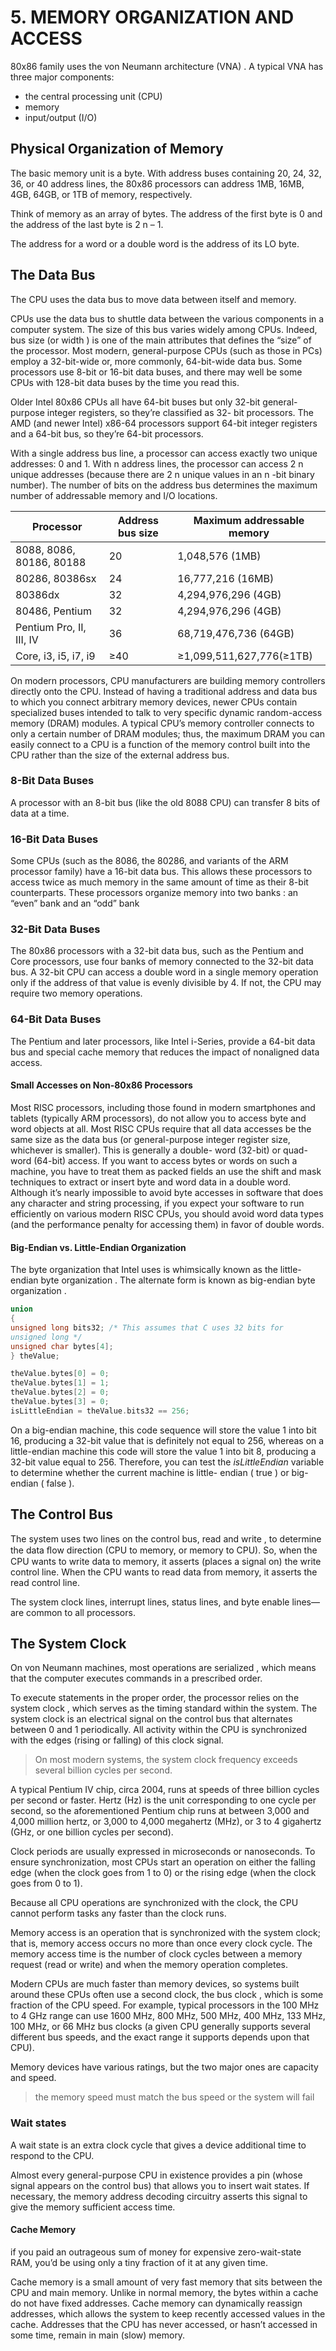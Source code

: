 # 5. MEMORY ORGANIZATION AND ACCESS

80x86 family uses the von Neumann architecture (VNA) . A typical VNA has three major components:

- the central processing unit (CPU)
- memory
- input/output (I/O)

## Physical Organization of Memory

The basic memory unit is a byte.
With address buses containing 20, 24, 32, 36, or 40 address lines, the 80x86 processors can address 1MB, 16MB, 4GB, 64GB, or 1TB of memory, respectively.

Think of memory as an array of bytes. The address of the first byte is 0 and the address of the last byte is 2 n – 1.

The address for a word or a double word is the address of its LO byte.

## The Data Bus

The CPU uses the data bus to move data between itself and memory.

CPUs use the data bus to shuttle data between the various components in a computer system. The size of this bus varies widely among CPUs. Indeed, bus size (or width ) is one of the main attributes that defines the “size” of the processor.
Most modern, general-purpose CPUs (such as those in PCs) employ a 32-bit-wide or, more commonly, 64-bit-wide data bus. Some processors use 8-bit or 16-bit data buses, and there may well be some CPUs with 128-bit data buses by the time you read this.

Older Intel 80x86 CPUs all have 64-bit buses but only 32-bit general-purpose integer registers, so they’re classified as 32- bit processors. The AMD (and newer Intel) x86-64 processors support 64-bit integer registers and a 64-bit bus, so they’re 64-bit processors.

With a single address bus line, a processor can access exactly two unique addresses: 0 and 1. With n address lines, the processor can access 2 n unique addresses (because there are 2 n unique values in an n -bit binary number). The number of bits on the address bus determines the maximum number of addressable memory and I/O locations.

| Processor                | Address bus size | Maximum addressable memory |
| ------------------------ | ---------------- | -------------------------- |
| 8088, 8086, 80186, 80188 | 20               | 1,048,576 (1MB)            |
| 80286, 80386sx           | 24               | 16,777,216 (16MB)          |
| 80386dx                  | 32               | 4,294,976,296 (4GB)        |
| 80486, Pentium           | 32               | 4,294,976,296 (4GB)        |
| Pentium Pro, II, III, IV | 36               | 68,719,476,736 (64GB)      |
| Core, i3, i5, i7, i9     | ≥40              | ≥1,099,511,627,776(≥1TB)   |

On modern processors, CPU manufacturers are building memory controllers directly onto the CPU. Instead of having a traditional address and data bus to which you connect arbitrary memory devices, newer CPUs contain specialized buses intended to talk to very specific dynamic random-access memory (DRAM) modules. A typical CPU’s memory controller connects to only a certain number of DRAM modules; thus, the maximum DRAM you can easily connect to a CPU is a function of the memory control built into the CPU rather than the size of the external address bus.

### 8-Bit Data Buses

A processor with an 8-bit bus (like the old 8088 CPU) can transfer 8 bits of data at a time.

### 16-Bit Data Buses

Some CPUs (such as the 8086, the 80286, and variants of the ARM processor family) have a 16-bit data bus. This allows these processors to access twice as much memory in the same amount of time as their 8-bit counterparts. These processors organize memory into two banks : an “even” bank and an “odd” bank

### 32-Bit Data Buses

The 80x86 processors with a 32-bit data bus, such as the Pentium and Core processors, use four banks of memory connected to the 32-bit data bus. A 32-bit CPU can access a double word in a single memory operation only if the address of that value is evenly divisible by 4. If not, the CPU may require two memory operations.

### 64-Bit Data Buses

The Pentium and later processors, like Intel i-Series, provide a 64-bit data bus and special cache memory that reduces the impact of nonaligned data access.

#### Small Accesses on Non-80x86 Processors

Most RISC processors, including those found in modern smartphones and tablets (typically ARM processors), do not allow you to access byte and word objects at all. Most RISC CPUs require that all data accesses be the same size as the data bus (or general-purpose integer register size, whichever is smaller). This is generally a double- word (32-bit) or quad-word (64-bit) access. If you want to access bytes or words on such a machine, you have to treat them as packed fields an use the shift and mask techniques to extract or insert byte and word data in a double word. Although it’s nearly impossible to avoid byte accesses in software that does any character and string processing, if you expect your software to run efficiently on various modern RISC CPUs, you should avoid word data types (and the performance penalty for accessing them) in favor of double words.

#### Big-Endian vs. Little-Endian Organization

The byte organization that Intel uses is whimsically known as the little-endian byte organization . The alternate form is known as big-endian byte organization .

```c
union
{
unsigned long bits32; /* This assumes that C uses 32 bits for
unsigned long */
unsigned char bytes[4];
} theValue;

theValue.bytes[0] = 0;
theValue.bytes[1] = 1;
theValue.bytes[2] = 0;
theValue.bytes[3] = 0;
isLittleEndian = theValue.bits32 == 256;
```

On a big-endian machine, this code sequence will store the value 1 into bit 16, producing a 32-bit value that is definitely not equal to 256, whereas on a little-endian machine this code will store the value 1 into bit 8, producing a 32-bit value equal to 256. Therefore, you can test the _isLittleEndian_ variable to determine whether the current machine is little- endian ( true ) or big-endian ( false ).

## The Control Bus

The system uses two lines on the control bus, read and write , to determine the data ﬂow direction (CPU to memory, or memory to CPU). So, when the CPU wants to write data to memory, it asserts (places a signal on) the write control line. When the CPU wants to read data from memory, it asserts the read control line.

The system clock lines, interrupt lines, status lines, and byte enable lines—are common to all processors.

## The System Clock

On von Neumann machines, most operations are serialized , which means that the computer executes commands in a prescribed order.

To execute statements in the proper order, the processor relies on the system clock , which serves as the timing standard within the system.
The system clock is an electrical signal on the control bus that alternates between 0 and 1 periodically.
All activity within the CPU is synchronized with the edges (rising or falling) of this clock signal.

> On most modern systems, the system clock frequency exceeds several billion cycles per second.

A typical Pentium IV chip, circa 2004, runs at speeds of three billion cycles per second or faster. Hertz (Hz) is the unit corresponding to one cycle per second, so the aforementioned Pentium chip runs at between 3,000 and 4,000 million hertz, or 3,000 to 4,000 megahertz (MHz), or 3 to 4 gigahertz (GHz, or one billion cycles per second).

Clock periods are usually expressed in microseconds or nanoseconds. To ensure synchronization, most CPUs start an operation on either the falling edge (when the clock goes from 1 to 0) or the rising edge (when the clock goes from 0 to 1).

Because all CPU operations are synchronized with the clock, the CPU cannot perform tasks any faster than the clock runs.

Memory access is an operation that is synchronized with the system clock; that is, memory access occurs no more than once every clock cycle. The memory access time is the number of clock cycles between a memory request (read or write) and when the memory operation completes.

Modern CPUs are much faster than memory devices, so systems built around these CPUs often use a second clock, the bus clock , which is some fraction of the CPU speed. For example, typical processors in the 100 MHz to 4 GHz range can use 1600 MHz, 800 MHz, 500 MHz, 400
MHz, 133 MHz, 100 MHz, or 66 MHz bus clocks (a given CPU generally supports several different bus speeds, and the exact range it
supports depends upon that CPU).

Memory devices have various ratings, but the two major ones are capacity and speed.

> the memory speed must match the bus speed or the system will fail

### Wait states

A wait state is an extra clock cycle that gives a device additional time to respond to the CPU.

Almost every general-purpose CPU in existence provides a pin (whose signal appears on the control bus) that allows you to insert wait states. If necessary, the memory address decoding circuitry asserts this signal to give the memory sufficient access time.

#### Cache Memory

if you paid an outrageous sum of money for expensive zero-wait-state RAM, you’d be using only a tiny fraction of it at any given time.

Cache memory is a small amount of very fast memory that sits between the CPU and main memory. Unlike in normal memory, the bytes within a cache do not have fixed addresses.
Cache memory can dynamically reassign addresses, which allows the system to keep recently accessed values in the cache. Addresses that the CPU has never accessed, or hasn’t accessed in some time, remain in main (slow) memory.
